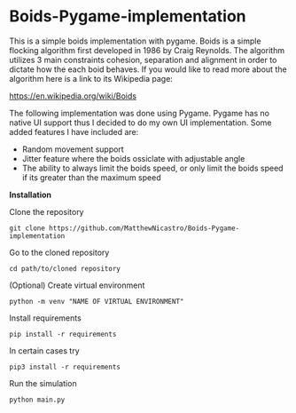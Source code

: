 # Boids-Pygame-implementation
This is a simple boids implementation with pygame. 
Boids is a simple flocking algorithm first developed in 1986 by Craig Reynolds. The algorithm utilizes 3 main constraints cohesion, separation and alignment in order to dictate how the each boid behaves. If you would like to read more about the algorithm here is a link to its Wikipedia page:

https://en.wikipedia.org/wiki/Boids

The following implementation was done using Pygame. Pygame has no native UI support thus I decided to do my own UI implementation.
Some added features I have included are: 
- Random movement support 
- Jitter feature where the boids ossiclate with adjustable angle 
- The ability to always limit the boids speed, or only limit the boids speed if its greater than the maximum speed

**Installation**

Clone the repository

```git clone https://github.com/MatthewNicastro/Boids-Pygame-implementation```

Go to the cloned repository

```cd path/to/cloned repository```

(Optional) Create virtual environment

```python -m venv "NAME OF VIRTUAL ENVIRONMENT"```

Install requirements

```pip install -r requirements```

In certain cases try

```pip3 install -r requirements```

Run the simulation

```python main.py```

